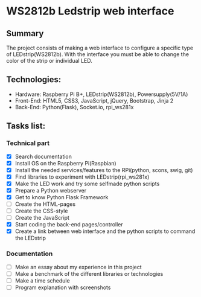 # WS2812b Ledstrip web interface
## Summary
The project consists of making a web interface to configure a specific type of LEDstrip(WS2812b).
With the interface you must be able to change the color of the strip or individual LED.

## Technologies:
* Hardware: Raspberry Pi B+, LEDstrip(WS2812b), Powersupply(5V/1A)
* Front-End: HTML5, CSS3, JavaScript, jQuery, Bootstrap, Jinja 2
* Back-End: Python(Flask), Socket.io, rpi_ws281x

## Tasks list:

### Technical part
- [x] Search documentation
- [x] Install OS on the Raspberry Pi(Raspbian)
- [x] Install the needed services/features to the RPi(python, scons, swig, git)
- [x] Find libraries to experiment with LEDstrip(rpi_ws281x)
- [x] Make the LED work and try some selfmade python scripts
- [x] Prepare a Python webserver
- [x] Get to know Python Flask Framework
- [ ] Create the HTML-pages
- [ ] Create the CSS-style
- [ ] Create the JavaScript
- [x] Start coding the back-end pages/controller
- [x] Create a link between web interface and the python scripts to command the LEDstrip

### Documentation
- [ ] Make an essay about my experience in this project
- [ ] Make a benchmark of the different libraries or technologies
- [ ] Make a time schedule
- [ ] Program explanation with screenshots
